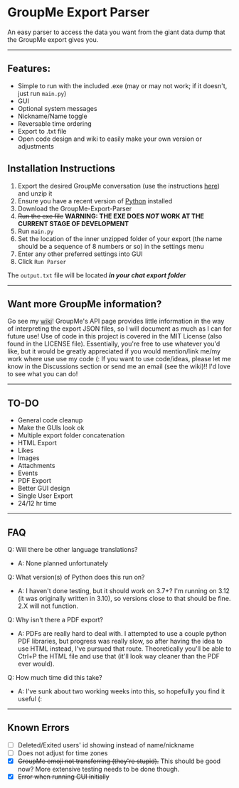 # GroupMe Export Parser
 An easy parser to access the data you want from the giant data dump that the GroupMe export gives you.

***
## Features:

- Simple to run with the included .exe (may or may not work; if it doesn't, just run `main.py`)
- GUI
- Optional system messages
- Nickname/Name toggle
- Reversable time ordering
- Export to .txt file
- Open code design and wiki to easily make your own version or adjustments


## Installation Instructions
1. Export the desired GroupMe conversation (use the instructions [here](https://support.microsoft.com/en-us/office/how-do-i-export-my-groupme-data-1f6875bf-7871-4ade-8608-4c606cd5f518)) and unzip it
3. Ensure you have a recent version of [Python](https://python.org) installed
4. Download the GroupMe-Export-Parser
5. ~~Run the exe file~~ **WARNING: THE EXE DOES *NOT* WORK AT THE CURRENT STAGE OF DEVELOPMENT**
6. Run `main.py`
7. Set the location of the inner unzipped folder of your export (the name should be a sequence of 8 numbers or so) in the settings menu
8. Enter any other preferred settings into GUI
9. Click `Run Parser`


The `output.txt` file will be located ***in your chat export folder***

***

## Want more GroupMe information?

Go see my [wiki](https://github.com/theTrueEnder/GroupMe-Export-Parser/wiki)! GroupMe's API page provides little information in the way of interpreting the export JSON files, so I will document as much as I can for future use! Use of code in this project is covered in the MIT License (also found in the LICENSE file). Essentially, you're free to use whatever you'd like, but it would be greatly appreciated if you would mention/link me/my work where use use my code (:  If you want to use code/ideas, please let me know in the Discussions section or send me an email (see the wiki)!! I'd love to see what you can do!

***

## TO-DO

- General code cleanup
- Make the GUIs look ok
- Multiple export folder concatenation
- HTML Export
- Likes
- Images
- Attachments
- Events
- PDF Export
- Better GUI design
- Single User Export
- 24/12 hr time

***

## FAQ

Q: Will there be other language translations? 

- A: None planned unfortunately

Q: What version(s) of Python does this run on?

- A: I haven't done testing, but it should work on 3.7+? I'm running on 3.12 (it was originally written in 3.10), so versions close to that should be fine. 2.X will not function.

Q: Why isn't there a PDF export?

- A: PDFs are really hard to deal with. I attempted to use a couple python PDF libraries, but progress was really slow, so after having the idea to use HTML instead, I've pursued that route. Theoretically you'll be able to Ctrl+P the HTML file and use that (it'll look way cleaner than the PDF ever would).

Q: How much time did this take?

- A: I've sunk about two working weeks into this, so hopefully you find it useful (:

***

## Known Errors

- [ ] Deleted/Exited users' id showing instead of name/nickname
- [ ] Does not adjust for time zones
- [X] ~~GroupMe emoji not transferring (they're stupid).~~ This should be good now? More extensive testing needs to be done though.
- [X] ~~Error when running GUI initially~~
